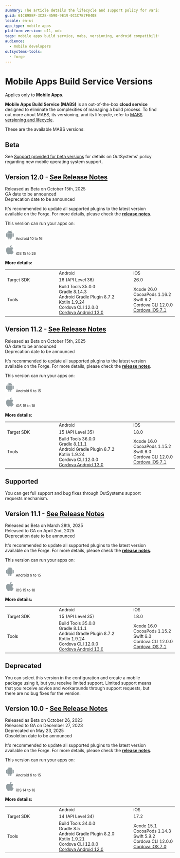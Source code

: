 ```yaml
---
summary: The article details the lifecycle and support policy for various versions of the Mobile Apps Build Service (MABS), including major and minor releases, deprecation schedules, and compatibility with Android and iOS versions.
guid: 61CB98BF-3C28-4590-9E19-0C1C7B7F0408
locale: en-us
app_type: mobile apps
platform-version: o11, odc
tags: mobile apps build service, mabs, versioning, android compatibility, ios compatibility
audience:
  - mobile developers
outsystems-tools:
  - forge
---
```

# Mobile Apps Build Service Versions

<div class="info" markdown="1">

Applies only to **Mobile Apps**.

</div>

**Mobile Apps Build Service (MABS)** is an out-of-the-box **cloud service** designed to eliminate the complexities of managing a build process. To find out more about MABS, its versioning, and its lifecycle, refer to [MABS versioning and lifecycle](mabs-versioning-and-lifecycle.md).

These are the available MABS versions:

 ## Beta
See [Support provided for beta versions](mabs-beta-support.md) for details on OutSystems' policy regarding new mobile operating system support.

<div class="info" markdown="1">

## **Version 12.0** - [See Release Notes](../../release-notes/mabs/12/12.0/12.0.md)<br/>
Released as Beta on October 15th, 2025 <br/>
GA date to be announced <br/>
Deprecation date to be announced

</div>

<div class="warning" markdown="1">

It's recommended to update all supported plugins to the latest version available on the Forge. For more details, please check the **[release notes](https://success.outsystems.com/support/release_notes/mobile_apps_build_service_versions/mabs_12_release_notes/#mabs-version-12-0)**.

</div>

This version can run your apps on:

<small>![Icon representing the Android operating system.](images/android-icon.png "Android Icon") Android 10 to 16</small>

<small>![Icon representing the iOS operating system.](images/iOS-icon.png "iOS Icon") iOS 15 to 26</small>

**More details:**

<table style="width: 632px; table-layout: fixed">
    <tbody class="RegularLightText">
        <tr>
            <td style="width:156px;"></td>
            <td style="width:231px;">Android</td>
            <td>iOS</td>
        </tr>
        <tr>
            <td style="vertical-align:middle;width:156px;">Target SDK</td>
            <td style="width:231px;">16 (API Level 36)<br/></td>
            <td>26.0<br/></td>
        </tr>
        <tr>
            <td style="vertical-align:middle;width:156px;">Tools</td>
            <td style="width:231px;">Build Tools 35.0.0<br/>
            Gradle 8.14.3<br/>
            Android Gradle Plugin 8.7.2<br/>
            Kotlin 1.9.24<br/>
            Cordova CLI 12.0.0<br/>
            <a href="https://github.com/OutSystems/cordova-android/tree/outsystems/13.0.x">Cordova Android 13.0</a></td>
            <td>Xcode 26.0<br/>
            CocoaPods 1.16.2<br/>
            Swift 6.2<br/>
            Cordova CLI 12.0.0<br/>
            <a href="https://github.com/OutSystems/cordova-ios/tree/outsystems/7.1.x">Cordova iOS 7.1</a></td>
        </tr>
    </tbody>
</table>


<div class="info" markdown="1">

## **Version 11.2** - [See Release Notes](../../release-notes/mabs/11/11.2/11.2.md)<br/>
Released as Beta on October 15th, 2025 <br/>
GA date to be announced <br/>
Deprecation date to be announced

</div>

<div class="warning" markdown="1">

It's recommended to update all supported plugins to the latest version available on the Forge. For more details, please check the **[release notes](mabs-11.md/#mabs-version-11-2)**.

</div>

This version can run your apps on:

<small>![Icon representing the Android operating system.](images/android-icon.png "Android Icon") Android 9 to 15</small>

<small>![Icon representing the iOS operating system.](images/iOS-icon.png "iOS Icon") iOS 15 to 18</small>

**More details:**

<table style="width: 632px; table-layout: fixed">
    <tbody class="RegularLightText">
        <tr>
            <td style="width:156px;"></td>
            <td style="width:231px;">Android</td>
            <td>iOS</td>
        </tr>
        <tr>
            <td style="vertical-align:middle;width:156px;">Target SDK</td>
            <td style="width:231px;">15 (API Level 35)<br/></td>
            <td>18.0<br/></td>
        </tr>
        <tr>
            <td style="vertical-align:middle;width:156px;">Tools</td>
            <td style="width:231px;">Build Tools 36.0.0<br/>
            Gradle 8.11.1<br/>
            Android Gradle Plugin 8.7.2<br/>
            Kotlin 1.9.24<br/>
            Cordova CLI 12.0.0<br/>
            <a href="https://github.com/OutSystems/cordova-android/tree/outsystems/13.0.x">Cordova Android 13.0</a></td>
            <td>Xcode 16.0<br/>
            CocoaPods 1.15.2<br/>
            Swift 6.0<br/>
            Cordova CLI 12.0.0<br/>
            <a href="https://github.com/OutSystems/cordova-ios/tree/outsystems/7.1.x">Cordova iOS 7.1</a></td>
        </tr>
    </tbody>
</table>

## Supported

You can get full support and bug fixes through OutSystems support requests mechanism.

<div class="info" markdown="1">

## **Version 11.1** - [See Release Notes](../../release-notes/mabs/11/11.1/11.1.md)<br/>

Released as Beta on March 28th, 2025 <br/>
Released to GA on April 2nd, 2025 <br/>
Deprecation date to be announced

</div>

<div class="warning" markdown="1">

It's recommended to update all supported plugins to the latest version available on the Forge. For more details, please check the **[release notes](https://success.outsystems.com/support/release_notes/mobile_apps_build_service_versions/mabs_11_release_notes/#mabs-version-11-1)**.

</div>

This version can run your apps on:

<small>![Icon representing the Android operating system.](images/android-icon.png "Android Icon") Android 9 to 15</small>

<small>![Icon representing the iOS operating system.](images/iOS-icon.png "iOS Icon") iOS 15 to 18</small>

**More details:**

<table style="width: 632px; table-layout: fixed">
    <tbody class="RegularLightText">
        <tr>
            <td style="width:156px;"></td>
            <td style="width:231px;">Android</td>
            <td>iOS</td>
        </tr>
        <tr>
            <td style="vertical-align:middle;width:156px;">Target SDK</td>
            <td style="width:231px;">15 (API Level 35)<br/></td>
            <td>18.0<br/></td>
        </tr>
        <tr>
            <td style="vertical-align:middle;width:156px;">Tools</td>
            <td style="width:231px;">Build Tools 35.0.0<br/>
            Gradle 8.11.1<br/>
            Android Gradle Plugin 8.7.2<br/>
            Kotlin 1.9.24<br/>
            Cordova CLI 12.0.0<br/>
            <a href="https://github.com/OutSystems/cordova-android/tree/outsystems/13.0.x">Cordova Android 13.0</a></td>
            <td>Xcode 16.0<br/>
            CocoaPods 1.15.2<br/>
            Swift 6.0<br/>
            Cordova CLI 12.0.0<br/>
            <a href="https://github.com/OutSystems/cordova-ios/tree/outsystems/7.1.x">Cordova iOS 7.1</a></td>
        </tr>
    </tbody>
</table>

## Deprecated

You can select this version in the configuration and create a mobile package using it, but you receive limited support. Limited support means that you receive advice and workarounds through support requests, but there are no bug fixes for the version.

<div class="info" markdown="1">

## **Version 10.0** - [See Release Notes](../../release-notes/mabs/10/10.0/10.0.md)<br/>

Released as Beta on October 26, 2023 <br/>
Released to GA on December 27, 2023 <br/>
Deprecated on May 23, 2025<br/>
Obsoletion date to be announced<br/>
</div>

<div class="warning" markdown="1">

It's recommended to update all supported plugins to the latest version available on the Forge. For more details, please check the **[release notes](https://success.outsystems.com/Support/Release_Notes/Mobile_Apps_Build_Service_Versions/MABS_10_Release_notes#mabs-version-10.0)**.

</div>

This version can run your apps on:

<small>![Icon representing the Android operating system.](images/android-icon.png "Android Icon") Android 9 to 15</small>

<small>![Icon representing the iOS operating system.](images/iOS-icon.png "iOS Icon") iOS 14 to 18</small>

**More details:**

<table style="width: 632px; table-layout: fixed">
    <tbody class="RegularLightText">
        <tr>
            <td style="width:156px;"></td>
            <td style="width:231px;">Android</td>
            <td>iOS</td>
        </tr>
        <tr>
            <td style="vertical-align:middle;width:156px;">Target SDK</td>
            <td style="width:231px;">14 (API Level 34)<br/></td>
            <td>17.2<br/></td>
        </tr>
        <tr>
            <td style="vertical-align:middle;width:156px;">Tools</td>
            <td style="width:231px;">Build Tools 34.0.0<br/>
            Gradle 8.5<br/>
            Android Gradle Plugin 8.2.0<br/>
            Kotlin 1.9.21<br/>
            Cordova CLI 12.0.0<br/>
            <a href="https://github.com/OutSystems/cordova-android/tree/outsystems/12.0.x">Cordova Android 12.0</a></td>
            <td>Xcode 15.1<br/>
            CocoaPods 1.14.3<br/>
            Swift 5.9.2<br/>
            Cordova CLI 12.0.0<br/>
            <a href="https://github.com/OutSystems/cordova-ios/tree/outsystems/7.0.x">Cordova iOS 7.0</a></td>
        </tr>
    </tbody>
</table>
